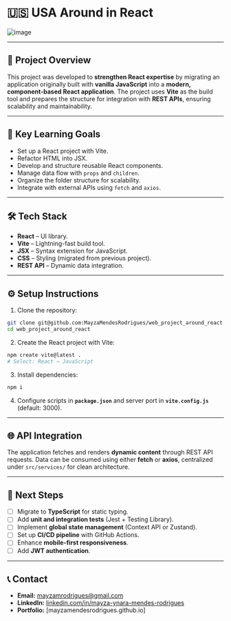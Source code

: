 
# 🇺🇸 USA Around in React
![image](https://github.com/user-attachments/assets/0a104bfd-b418-4dae-9954-a68002c3a517)

---

## 📌 Project Overview

This project was developed to **strengthen React expertise** by migrating an application originally built with **vanilla JavaScript** into a **modern, component-based React application**.
The project uses **Vite** as the build tool and prepares the structure for integration with **REST APIs**, ensuring scalability and maintainability.

---

## 🎯 Key Learning Goals

* Set up a React project with Vite.
* Refactor HTML into JSX.
* Develop and structure reusable React components.
* Manage data flow with `props` and `children`.
* Organize the folder structure for scalability.
* Integrate with external APIs using `fetch` and `axios`.

---

## 🛠 Tech Stack

* **React** – UI library.
* **Vite** – Lightning-fast build tool.
* **JSX** – Syntax extension for JavaScript.
* **CSS** – Styling (migrated from previous project).
* **REST API** – Dynamic data integration.

---

## ⚙️ Setup Instructions

1. Clone the repository:

```bash
git clone git@github.com:MayzaMendesRodrigues/web_project_around_react.git
cd web_project_around_react
```

2. Create the React project with Vite:

```bash
npm create vite@latest .
# Select: React → JavaScript
```

3. Install dependencies:

```bash
npm i
```

4. Configure scripts in **`package.json`** and server port in **`vite.config.js`** (default: 3000).

---

## 🌐 API Integration

The application fetches and renders **dynamic content** through REST API requests.
Data can be consumed using either **fetch** or **axios**, centralized under `src/services/` for clean architecture.

---

## 🚀 Next Steps

* [ ] Migrate to **TypeScript** for static typing.
* [ ] Add **unit and integration tests** (Jest + Testing Library).
* [ ] Implement **global state management** (Context API or Zustand).
* [ ] Set up **CI/CD pipeline** with GitHub Actions.
* [ ] Enhance **mobile-first responsiveness**.
* [ ] Add **JWT authentication**.

---

## 📞 Contact

* **Email:** [mayzamrodrigues@gmail.com](mailto:mayzamrodrigues@gmail.com)
* **LinkedIn:** [linkedin.com/in/mayza-ynara-mendes-rodrigues](https://linkedin.com/in/mayza-ynara-mendes-rodrigues)
* **Portfolio:** [mayzamendesrodrigues.github.io]
